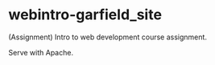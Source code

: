 # webintro-garfield_site
(Assignment) Intro to web development course assignment.

Serve with Apache. 
